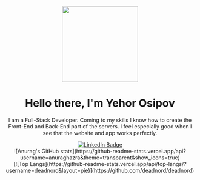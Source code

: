 <div id="logo" align="center">
    <img src="[insert an image of yourself or something you like]" width="200" />  
</div>
<div id="header" align="center">
  <h1>Hello there, I'm Yehor Osipov</h1>
  <p>I am a Full-Stack Developer. Coming to my skills I know how to create the Front-End and Back-End part of the servers. I feel especially good when I see that the website and app works perfectly.
</p>
</div> 
<div id="badges" align="center">
  <a href="https://www.linkedin.com/in/yegor-osipov-eod/">
    <img src="https://img.shields.io/badge/LinkedIn-blue?style=for-the-badge&logo=linkedin&logoColor=white" alt="LinkedIn Badge"/>
  </a>
</div>
<div id="stats" align="center">
![Anurag's GitHub stats](https://github-readme-stats.vercel.app/api?username=anuraghazra&theme=transparent&show_icons=true)
</div>
<div id="langs" align="center">
[![Top Langs](https://github-readme-stats.vercel.app/api/top-langs/?username=deadnord&layout=pie)](https://github.com/deadnord/deadnord)
</div>
